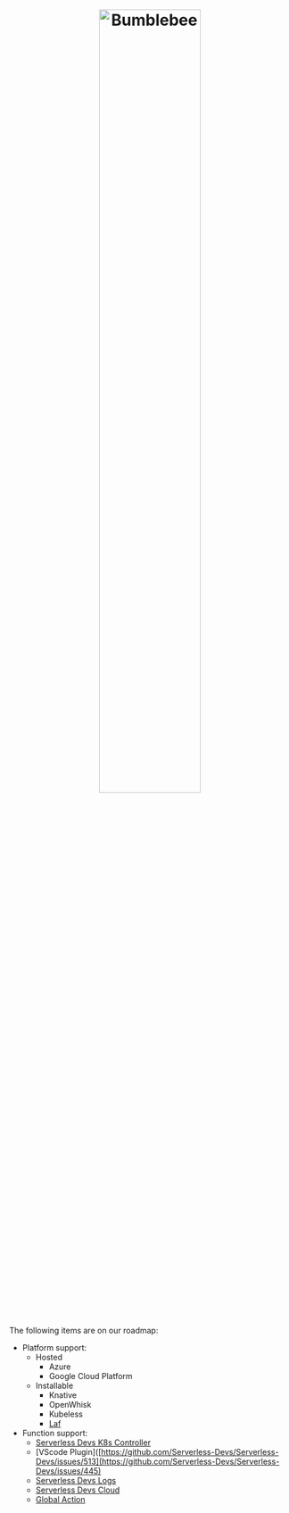 <h1 align="center">
    <img src="[logo.svg](https://camo.githubusercontent.com/6a8a34a2749bc61034413ff7cafc6a09c34f471e22e5a27233b1bc354c9b3a8c/68747470733a2f2f696d616765732e646576736170702e636e2f646576732d6769746875622f6c6f676f2e6a7067)" alt="Bumblebee" width="60%" height="60%">
</h1>

The following items are on our roadmap:

- Platform support:
  - Hosted
    - Azure
    - Google Cloud Platform
  - Installable
    - Knative
    - OpenWhisk
    - Kubeless
    - [Laf](https://github.com/labring/laf/issues/105)
- Function support:
  - [Serverless Devs K8s Controller](https://github.com/Serverless-Devs/Serverless-Devs/issues/511)
  - [VScode Plugin]([https://github.com/Serverless-Devs/Serverless-Devs/issues/513](https://github.com/Serverless-Devs/Serverless-Devs/issues/445)
  - [Serverless Devs Logs](https://github.com/Serverless-Devs/Serverless-Devs/issues/442)
  - [Serverless Devs Cloud](https://github.com/Serverless-Devs/Serverless-Devs/issues/486)
  - [Global Action](https://github.com/Serverless-Devs/Serverless-Devs/issues/485)

